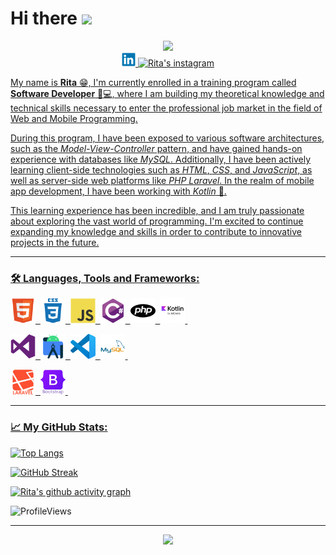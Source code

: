 <h1>
  Hi there
  <img src="https://media.giphy.com/media/hvRJCLFzcasrR4ia7z/giphy.gif" width="30px"/>
</h1>

<div id="header" align="center">
  <img src="https://media.giphy.com/media/h408T6Y5GfmXBKW62l/giphy.gif" width="150"/>
</div>
<div id="badges" align="center">
  <a href="https://www.linkedin.com/in/ana-rita-amaral-5159b6242/" target="_blank">
  <img alt="Rita's LinkedIN" width="22px" src="https://github.com/devicons/devicon/blob/master/icons/linkedin/linkedin-original.svg" />
  <a href="https://instagram.com/anaritamaral" target="_blank">
  <img alt="Rita's instagram" width="22px" src="https://raw.githubusercontent.com/hussainweb/hussainweb/main/icons/instagram.png" />
</div>

My name is **Rita** 😁, I'm currently enrolled in a training program called **Software Developer** 📖💻, where I am building my theoretical knowledge and technical skills necessary to enter the professional job market in the field of Web and Mobile Programming.

During this program, I have been exposed to various software architectures, such as the *Model-View-Controller* pattern, and have gained hands-on experience with databases like *MySQL*. Additionally, I have been actively learning client-side technologies such as *HTML*, *CSS*, and *JavaScript*, as well as server-side web platforms like *PHP Laravel*. In the realm of mobile app development, I have been working with *Kotlin* 📱.

This learning experience has been incredible, and I am truly passionate about exploring the vast world of programming. I'm excited to continue expanding my knowledge and skills in order to contribute to innovative projects in the future.

---

### :hammer_and_wrench: Languages, Tools and Frameworks:

<div>
  <img src="https://github.com/devicons/devicon/blob/master/icons/html5/html5-original.svg" title="HTML5" alt="HTML" width="40" height="40"/>&nbsp;
  <img src="https://github.com/devicons/devicon/blob/master/icons/css3/css3-plain-wordmark.svg"  title="CSS3" alt="CSS" width="40" height="40"/>&nbsp; 
  <img src="https://github.com/devicons/devicon/blob/master/icons/javascript/javascript-original.svg" title="JavaScript" alt="JavaScript" width="40" height="40"/>&nbsp;
  <img src="https://github.com/devicons/devicon/blob/master/icons/csharp/csharp-original.svg" title="C#" alt="Csharp" width="40" height="40"/>&nbsp;
  <img src="https://github.com/devicons/devicon/blob/master/icons/php/php-plain.svg" alt="PHP" title="PHP" width="40" height="40"/>&nbsp;
  <img src="https://github.com/devicons/devicon/blob/master/icons/kotlin/kotlin-original-wordmark.svg" title="Kotlin" alt="Kotlin" width="40" height="40"/>&nbsp;
  
  <img src="https://github.com/devicons/devicon/blob/master/icons/visualstudio/visualstudio-plain.svg" title="Visual Studio" alt="Visual Studio" width="40" height="40"/>&nbsp;
  <img src="https://github.com/devicons/devicon/blob/master/icons/androidstudio/androidstudio-original.svg" title="Android Studio" alt="Android Studio" width="40" height="40"/>&nbsp;
  <img src="https://github.com/devicons/devicon/blob/master/icons/vscode/vscode-original.svg" title="VS Code" alt="VS Code" width="40" height="40"/>&nbsp;
  <img src="https://github.com/devicons/devicon/blob/master/icons/mysql/mysql-original-wordmark.svg" title="MySQL"  alt="MySQL" width="40" height="40"/>&nbsp;
  
  <img src="https://github.com/devicons/devicon/blob/master/icons/laravel/laravel-plain-wordmark.svg" title="Laravel" alt="Laravel" width="40" height="40"/>&nbsp;
  <img src="https://github.com/devicons/devicon/blob/master/icons/bootstrap/bootstrap-original-wordmark.svg" title="Bootstrap" alt="Bootstrap" width="40" height="40"/>&nbsp;
  
</div>

---

### 📈 My GitHub Stats:

[![Top Langs](https://github-readme-stats.vercel.app/api/top-langs/?username=RitAmaral&layout=compact&theme=dracula)](https://github.com/RitAmaral/github-readme-stats)

[![GitHub Streak](http://github-readme-streak-stats.herokuapp.com?user=RitAmaral&theme=dracula&mode=weekly)](https://git.io/streak-stats)

[![Rita's github activity graph](https://github-readme-activity-graph.vercel.app/graph?username=RitAmaral&theme=dracula)](https://github.com/RitAmaral/github-readme-activity-graph)

<!-- ![Rita's GitHub stats](https://github-readme-stats.vercel.app/api?username=RitAmaral&show_icons=true&theme=dracula) -->

<img src="https://komarev.com/ghpvc/?username=RitAmaral&style=flat-plastic&color=ff69b4" alt="ProfileViews"/>

---

<div id="header" align="center">
  <img src="https://media.giphy.com/media/l396M3jF14DXr9mog/giphy.gif" width="150"/>
</div>


<!--
**RitAmaral/RitAmaral** is a ✨ _special_ ✨ repository because its `README.md` (this file) appears on your GitHub profile.

Here are some ideas to get you started:

- 🔭 I’m currently working on ...
- 🌱 I’m currently learning ...
- 👯 I’m looking to collaborate on ...
- 🤔 I’m looking for help with ...
- 💬 Ask me about ...
- 📫 How to reach me: ...
- 😄 Pronouns: ...
- ⚡ Fun fact: ...
-->
